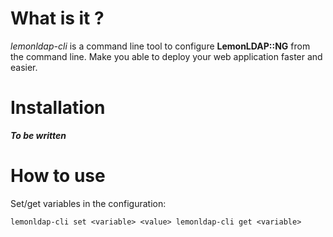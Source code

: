 # What is it ?

*lemonldap-cli* is a command line tool to configure **LemonLDAP::NG** from the
command line. Make you able to deploy your web application faster and easier.

# Installation

***To be written***

# How to use

Set/get variables in the configuration:

``
lemonldap-cli set <variable> <value>
lemonldap-cli get <variable>
``
